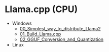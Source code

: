 # Llama.cpp (CPU)

- Windows
  - [00_Simplest_way_to_distribute_Llama2](./00_Simplest_way_to_distribute_Llama2.md)
  - [01_Build_Llama.cpp](./01_Build_Llama.cpp.md)
  - [02_GGUF_Conversion_and_Quantization](./02_GGUF_Conversion_and_Quantization.md)
- Linux